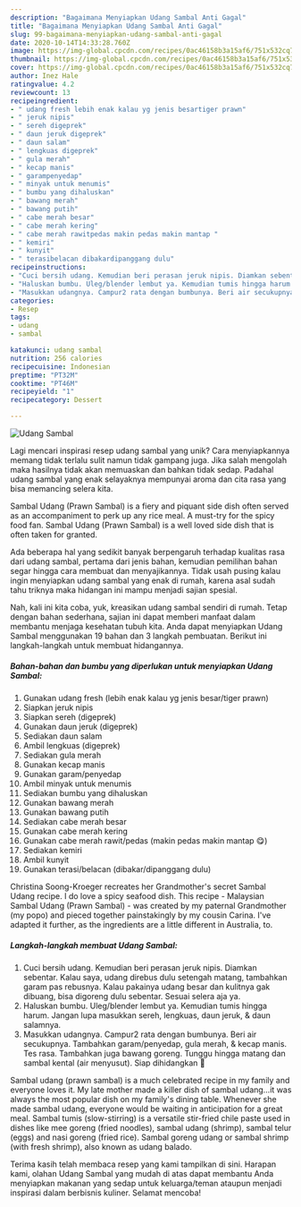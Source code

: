 ```yaml
---
description: "Bagaimana Menyiapkan Udang Sambal Anti Gagal"
title: "Bagaimana Menyiapkan Udang Sambal Anti Gagal"
slug: 99-bagaimana-menyiapkan-udang-sambal-anti-gagal
date: 2020-10-14T14:33:28.760Z
image: https://img-global.cpcdn.com/recipes/0ac46158b3a15af6/751x532cq70/udang-sambal-foto-resep-utama.jpg
thumbnail: https://img-global.cpcdn.com/recipes/0ac46158b3a15af6/751x532cq70/udang-sambal-foto-resep-utama.jpg
cover: https://img-global.cpcdn.com/recipes/0ac46158b3a15af6/751x532cq70/udang-sambal-foto-resep-utama.jpg
author: Inez Hale
ratingvalue: 4.2
reviewcount: 13
recipeingredient:
- " udang fresh lebih enak kalau yg jenis besartiger prawn"
- " jeruk nipis"
- " sereh digeprek"
- " daun jeruk digeprek"
- " daun salam"
- " lengkuas digeprek"
- " gula merah"
- " kecap manis"
- " garampenyedap"
- " minyak untuk menumis"
- " bumbu yang dihaluskan"
- " bawang merah"
- " bawang putih"
- " cabe merah besar"
- " cabe merah kering"
- " cabe merah rawitpedas makin pedas makin mantap "
- " kemiri"
- " kunyit"
- " terasibelacan dibakardipanggang dulu"
recipeinstructions:
- "Cuci bersih udang. Kemudian beri perasan jeruk nipis. Diamkan sebentar. Kalau saya, udang direbus dulu setengah matang, tambahkan garam pas rebusnya. Kalau pakainya udang besar dan kulitnya gak dibuang, bisa digoreng dulu sebentar. Sesuai selera aja ya."
- "Haluskan bumbu. Uleg/blender lembut ya. Kemudian tumis hingga harum. Jangan lupa masukkan sereh, lengkuas, daun jeruk, &amp; daun salamnya."
- "Masukkan udangnya. Campur2 rata dengan bumbunya. Beri air secukupnya. Tambahkan garam/penyedap, gula merah, &amp; kecap manis. Tes rasa. Tambahkan juga bawang goreng. Tunggu hingga matang dan sambal kental (air menyusut). Siap dihidangkan 🤤"
categories:
- Resep
tags:
- udang
- sambal

katakunci: udang sambal 
nutrition: 256 calories
recipecuisine: Indonesian
preptime: "PT32M"
cooktime: "PT46M"
recipeyield: "1"
recipecategory: Dessert

---
```



![Udang Sambal](https://img-global.cpcdn.com/recipes/0ac46158b3a15af6/751x532cq70/udang-sambal-foto-resep-utama.jpg)

Lagi mencari inspirasi resep udang sambal yang unik? Cara menyiapkannya memang tidak terlalu sulit namun tidak gampang juga. Jika salah mengolah maka hasilnya tidak akan memuaskan dan bahkan tidak sedap. Padahal udang sambal yang enak selayaknya mempunyai aroma dan cita rasa yang bisa memancing selera kita.

Sambal Udang (Prawn Sambal) is a fiery and piquant side dish often served as an accompaniment to perk up any rice meal. A must-try for the spicy food fan. Sambal Udang (Prawn Sambal) is a well loved side dish that is often taken for granted.

Ada beberapa hal yang sedikit banyak berpengaruh terhadap kualitas rasa dari udang sambal, pertama dari jenis bahan, kemudian pemilihan bahan segar hingga cara membuat dan menyajikannya. Tidak usah pusing kalau ingin menyiapkan udang sambal yang enak di rumah, karena asal sudah tahu triknya maka hidangan ini mampu menjadi sajian spesial.


Nah, kali ini kita coba, yuk, kreasikan udang sambal sendiri di rumah. Tetap dengan bahan sederhana, sajian ini dapat memberi manfaat dalam membantu menjaga kesehatan tubuh kita. Anda dapat menyiapkan Udang Sambal menggunakan 19 bahan dan 3 langkah pembuatan. Berikut ini langkah-langkah untuk membuat hidangannya.

<!--inarticleads1-->

##### Bahan-bahan dan bumbu yang diperlukan untuk menyiapkan Udang Sambal:

1. Gunakan  udang fresh (lebih enak kalau yg jenis besar/tiger prawn)
1. Siapkan  jeruk nipis
1. Siapkan  sereh (digeprek)
1. Gunakan  daun jeruk (digeprek)
1. Sediakan  daun salam
1. Ambil  lengkuas (digeprek)
1. Sediakan  gula merah
1. Gunakan  kecap manis
1. Gunakan  garam/penyedap
1. Ambil  minyak untuk menumis
1. Sediakan  bumbu yang dihaluskan
1. Gunakan  bawang merah
1. Gunakan  bawang putih
1. Sediakan  cabe merah besar
1. Gunakan  cabe merah kering
1. Gunakan  cabe merah rawit/pedas (makin pedas makin mantap 😋)
1. Sediakan  kemiri
1. Ambil  kunyit
1. Gunakan  terasi/belacan (dibakar/dipanggang dulu)


Christina Soong-Kroeger recreates her Grandmother&#39;s secret Sambal Udang recipe. I do love a spicy seafood dish. This recipe - Malaysian Sambal Udang (Prawn Sambal) - was created by my paternal Grandmother (my popo) and pieced together painstakingly by my cousin Carina. I&#39;ve adapted it further, as the ingredients are a little different in Australia, to. 

<!--inarticleads2-->

##### Langkah-langkah membuat Udang Sambal:

1. Cuci bersih udang. Kemudian beri perasan jeruk nipis. Diamkan sebentar. Kalau saya, udang direbus dulu setengah matang, tambahkan garam pas rebusnya. Kalau pakainya udang besar dan kulitnya gak dibuang, bisa digoreng dulu sebentar. Sesuai selera aja ya.
1. Haluskan bumbu. Uleg/blender lembut ya. Kemudian tumis hingga harum. Jangan lupa masukkan sereh, lengkuas, daun jeruk, &amp; daun salamnya.
1. Masukkan udangnya. Campur2 rata dengan bumbunya. Beri air secukupnya. Tambahkan garam/penyedap, gula merah, &amp; kecap manis. Tes rasa. Tambahkan juga bawang goreng. Tunggu hingga matang dan sambal kental (air menyusut). Siap dihidangkan 🤤


Sambal udang (prawn sambal) is a much celebrated recipe in my family and everyone loves it. My late mother made a killer dish of sambal udang…it was always the most popular dish on my family&#39;s dining table. Whenever she made sambal udang, everyone would be waiting in anticipation for a great meal. Sambal tumis (slow-stirring) is a versatile stir-fried chile paste used in dishes like mee goreng (fried noodles), sambal udang (shrimp), sambal telur (eggs) and nasi goreng (fried rice). Sambal goreng udang or sambal shrimp (with fresh shrimp), also known as udang balado. 

Terima kasih telah membaca resep yang kami tampilkan di sini. Harapan kami, olahan Udang Sambal yang mudah di atas dapat membantu Anda menyiapkan makanan yang sedap untuk keluarga/teman ataupun menjadi inspirasi dalam berbisnis kuliner. Selamat mencoba!
